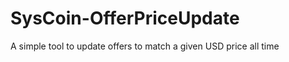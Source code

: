 SysCoin-OfferPriceUpdate
========================

A simple tool to update offers to match a given USD price all time
